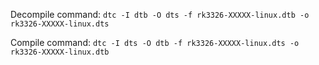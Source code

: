Decompile command:
```dtc -I dtb -O dts -f rk3326-XXXXX-linux.dtb -o rk3326-XXXXX-linux.dts```

Compile command:
```dtc -I dts -O dtb -f rk3326-XXXXX-linux.dts -o rk3326-XXXXX-linux.dtb```